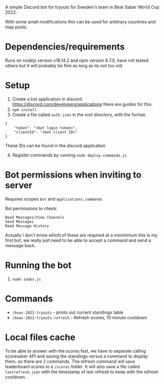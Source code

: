 A simple Discord bot for tryouts for Sweden's team in Beat Saber World Cup 2022.

With some small modifications this can be used for arbitrary countries and map pools.

# Dependencies/requirements

Runs on nodejs version v16.14.2 and npm version 8.7.0, have not tested others but it will probably be fine as long as its not too old.

# Setup

1. Create a bot application in discord https://discord.com/developers/applications there are guides for this.
2. `npm install`
3. Create a file called `auth.json` in the root directory, with the format:

```
{
	"token": "<bot login token>",
	"clientId": "<bot client ID>"
}
```

These IDs can be found in the discord application

4. Register commands by running `node deploy-commands.js`

# Bot permissions when inviting to server
Requires scopes `bot` and `applications.commands`

Bot permissions to check:

```
Read Messages/View Channels
Send Messages
Read Message History
```

Actually I don't know which of these are required at a minimimum this is my first bot, we really just need to be able to accept a command and send a message back.

# Running the bot

1. `node index.js`

# Commands

* `/bswc-2022-tryouts` - prints out current standings table
* `/bswc-2022-tryouts-refresh` - Refresh scores, 10 minute cooldown

# Local files cache

To be able to answer with the scores fast, we have to separate calling scoresaber API and saving the standings versus a command to display them, so there are 2 commands. The refresh command will save leaderboard scores to a `/scores` folder. It will also save a file called `lastrefresh.json` with the timestamp of last refresh to keep with the refresh cooldown.